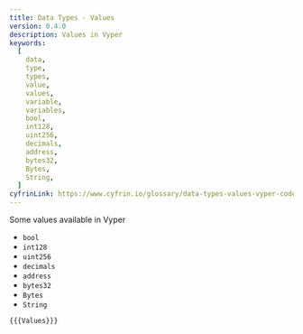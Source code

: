 ```yaml
---
title: Data Types - Values
version: 0.4.0
description: Values in Vyper
keywords:
  [
    data,
    type,
    types,
    value,
    values,
    variable,
    variables,
    bool,
    int128,
    uint256,
    decimals,
    address,
    bytes32,
    Bytes,
    String,
  ]
cyfrinLink: https://www.cyfrin.io/glossary/data-types-values-vyper-code-example
---
```


Some values available in Vyper

- `bool`
- `int128`
- `uint256`
- `decimals`
- `address`
- `bytes32`
- `Bytes`
- `String`

```vyper
{{{Values}}}
```
